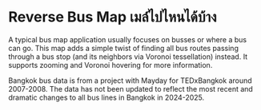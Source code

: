 # Reverse Bus Map เมล์ไปไหนได้บ้าง

A typical bus map application usually focuses on busses or where a bus can go. This map adds a simple twist of finding all bus routes passing through a bus stop (and its neighbors via Voronoi tessellation) instead. It supports zooming and Voronoi hovering for more information.

Bangkok bus data is from a project with Mayday for TEDxBangkok around 2007-2008. The data has not been updated to reflect the most recent and dramatic changes to all bus lines in Bangkok in 2024-2025.
